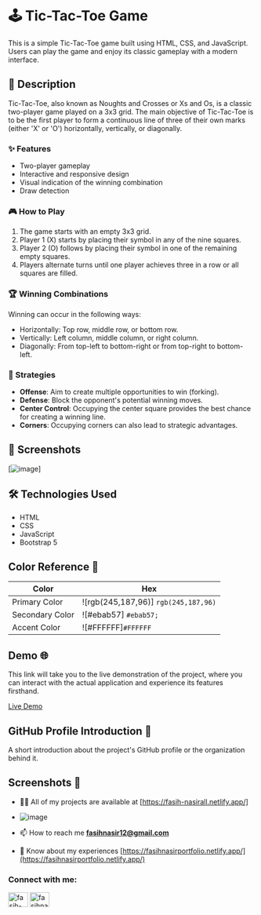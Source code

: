 # 🕹️ Tic-Tac-Toe Game

This is a simple Tic-Tac-Toe game built using HTML, CSS, and JavaScript. Users can play the game and enjoy its classic gameplay with a modern interface.

## 📜 Description

Tic-Tac-Toe, also known as Noughts and Crosses or Xs and Os, is a classic two-player game played on a 3x3 grid. The main objective of Tic-Tac-Toe is to be the first player to form a continuous line of three of their own marks (either 'X' or 'O') horizontally, vertically, or diagonally.

### ✨ Features

- Two-player gameplay
- Interactive and responsive design
- Visual indication of the winning combination
- Draw detection

### 🎮 How to Play

1. The game starts with an empty 3x3 grid.
2. Player 1 (X) starts by placing their symbol in any of the nine squares.
3. Player 2 (O) follows by placing their symbol in one of the remaining empty squares.
4. Players alternate turns until one player achieves three in a row or all squares are filled.

### 🏆 Winning Combinations

Winning can occur in the following ways:
- Horizontally: Top row, middle row, or bottom row.
- Vertically: Left column, middle column, or right column.
- Diagonally: From top-left to bottom-right or from top-right to bottom-left.

### 🧠 Strategies

- **Offense**: Aim to create multiple opportunities to win (forking).
- **Defense**: Block the opponent's potential winning moves.
- **Center Control**: Occupying the center square provides the best chance for creating a winning line.
- **Corners**: Occupying corners can also lead to strategic advantages.

## 📸 Screenshots

[![image](https://github.com/Fasih-Nasir/tictoe/assets/154458171/7dad2311-6a9b-480c-b40a-5129f42c83b1)]

## 🛠️ Technologies Used

- HTML
- CSS
- JavaScript
- Bootstrap 5


## Color Reference 🎨

| Color          | Hex          |
| -------------- | ------------ |
| Primary Color  | ![rgb(245,187,96)] `rgb(245,187,96)` |
| Secondary Color| ![#ebab57] `#ebab57;` |
| Accent Color   | ![#FFFFFF]`#FFFFFF` |

## Demo 🌐

This link will take you to the live demonstration of the project, where you can interact with the actual application and experience its features firsthand.

[Live Demo](https://fasih-nasirtictoe.netlify.app/)

## GitHub Profile Introduction 🌟

A short introduction about the project's GitHub profile or the organization behind it.

## Screenshots 📸

- 👨‍💻 All of my projects are available at [https://fasih-nasirall.netlify.app/]
- ![image](https://github.com/Fasih-Nasir/tictoe/assets/154458171/f079ea8d-7fd3-4af9-9feb-58e2edfb62e5)


- 📫 How to reach me **fasihnasir12@gmail.com**

- 📄 Know about my experiences [https://fasihnasirportfolio.netlify.app/](https://fasihnasirportfolio.netlify.app/)

<h3 align="left">Connect with me:</h3>
<p align="left">
<a href="https://www.linkedin.com/in/fasih-nasir-830959252/" target="blank"><img align="center" src="https://raw.githubusercontent.com/rahuldkjain/github-profile-readme-generator/master/src/images/icons/Social/linked-in-alt.svg" alt="fasih-nasir" height="30" width="40" /></a>
<a href="https://www.facebook.com/profile.php?id=61550661127214&__cft__[0]=AZXhjvf3WTk2ymE3m0SfWANLefMQhtPC-dUiYAgllgPpEtD5IDZ-5olzVV_X2I3tHIC3_nPRlKFwAAzYgkH0Uz7Xm3TmGwHsUUWF9MGbo1D64JfpL6_NaA22nqgxLDE7tYGkUZwRaQItx4eQAW09B08CgUzgQrZm3-9_7N6fTTHocl3wb_4i1QsqIWlx-6nayx0&__tn__=-]C%2CP-R" target="blank"><img align="center" src="https://raw.githubusercontent.com/rahuldkjain/github-profile-readme-generator/master/src/images/icons/Social/facebook.svg" alt="fasihnasir" height="30" width="40" /></a>
</p>
